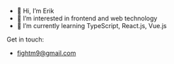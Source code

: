 - 👋 Hi, I’m Erik
- 👀 I’m interested in frontend and web technology
- 🌱 I’m currently learning TypeScript, React.js, Vue.js

Get in touch:
- fightm9@gmail.com
